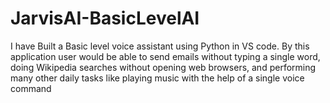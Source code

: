 # JarvisAI-BasicLevelAI
I have Built a Basic level voice assistant using Python in VS code. By this application user would be able to send emails without typing a single word, doing Wikipedia searches without opening web browsers, and performing many other daily tasks like playing music with the help of a single voice command
